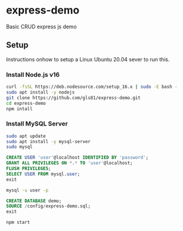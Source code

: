# express-demo
Basic CRUD express js demo

## Setup

Instructions onhow to setup a Linux Ubuntu 20.04 sever to run this.

### Install Node.js v16

```bash
curl -fsSL https://deb.nodesource.com/setup_16.x | sudo -E bash -
sudo apt install -y nodejs
git clone https://github.com/gls81/express-demo.git
cd express-demo
npm intall
```

### Install MySQL Server

```bash
sudo apt update
sudo apt install -y mysql-server
sudo mysql
```

```sql
CREATE USER 'user'@localhost IDENTIFIED BY 'password';
GRANT ALL PRIVILEGES ON *.* TO 'user'@localhost;
FLUSH PRIVILEGES;
SELECT USER FROM mysql.user;
exit
```

```bash
mysql -u user -p
```


```sql
CREATE DATABASE demo;
SOURCE /config/express-demo.sql;
exit
```

```bash
npm start
```

